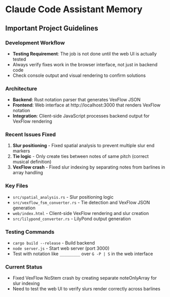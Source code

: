 # Claude Code Assistant Memory

## Important Project Guidelines

### Development Workflow
- **Testing Requirement**: The job is not done until the web UI is actually tested
- Always verify fixes work in the browser interface, not just in backend code
- Check console output and visual rendering to confirm solutions

### Architecture
- **Backend**: Rust notation parser that generates VexFlow JSON
- **Frontend**: Web interface at http://localhost:3000 that renders VexFlow notation
- **Integration**: Client-side JavaScript processes backend output for VexFlow rendering

### Recent Issues Fixed
1. **Slur positioning** - Fixed spatial analysis to prevent multiple slur end markers
2. **Tie logic** - Only create ties between notes of same pitch (correct musical definition)
3. **VexFlow crash** - Fixed slur indexing by separating notes from barlines in array handling

### Key Files
- `src/spatial_analysis.rs` - Slur positioning logic
- `src/vexflow_fsm_converter.rs` - Tie detection and VexFlow JSON generation  
- `web/index.html` - Client-side VexFlow rendering and slur creation
- `src/lilypond_converter.rs` - LilyPond output generation

### Testing Commands
- `cargo build --release` - Build backend
- `node server.js` - Start web server (port 3000)
- Test with notation like `_________` over `G -P | S` in the web interface

### Current Status
- Fixed VexFlow NoStem crash by creating separate noteOnlyArray for slur indexing
- Need to test the web UI to verify slurs render correctly across barlines